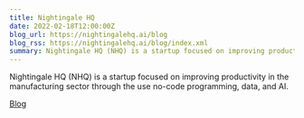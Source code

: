 ```yaml
---
title: Nightingale HQ
date: 2022-02-18T12:00:00Z
blog_url: https://nightingalehq.ai/blog
blog_rss: https://nightingalehq.ai/blog/index.xml
summary: Nightingale HQ (NHQ) is a startup focused on improving productivity in the manufacturing sector through the use no-code programming, data, and AI.
---
```


Nightingale HQ (NHQ) is a startup focused on improving productivity in the manufacturing sector through the use no-code programming, data, and AI.

[Blog](https://nightingalehq.ai/blog)